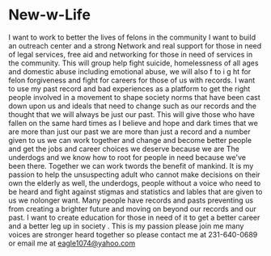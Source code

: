 # New-w-Life
I want to work to better the lives of felons in the community I want to build an outreach center and a strong Network and real support for those in need of legal services, free aid and networking for those in need of services in the community. This will group help fight suicide, homelessness of all ages and domestic abuse including emotional abuse, we will also f to i g ht for felon forgiveness and fight for careers for those of us with records. I want to use my past record and bad experiences as a platform to get the right people involved in a movement to shape society norms that have been cast down upon us and ideals that need to change such as our records and the thought that we will always be just our past. This will give those who have fallen on the same hard times as I believe and hope and dark times that we are more than just our past we are more than just a record and a number given to us we can work together and change and become better people and get the jobs and career choices we deserve because we are The underdogs and we know how to root for people in need because we've been there. Together we can  work twords the benefit of mankind. It is my passion to help the unsuspecting adult who cannot make decisions on their own the elderly as well, the underdogs, people without a voice who need to be heard and fight against stigmas and statistics and lables that are given to us we nolonger want.  Many people have records and pasts preventing us from creating a brighter future and moving on beyond our records and our past. I want to create education for those in need of it to get a better career and a better leg up in society . This is my passion please join me many voices are stronger heard together so please contact me at 231-640-0689 or email me at eagle1074@yahoo.com
